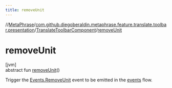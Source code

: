 ```yaml
---
title: removeUnit
---
```

//[MetaPhrase](../../../index.html)/[com.github.diegoberaldin.metaphrase.feature.translate.toolbar.presentation](../index.html)/[TranslateToolbarComponent](index.html)/[removeUnit](remove-unit.html)



# removeUnit



[jvm]\
abstract fun [removeUnit](remove-unit.html)()



Trigger the [Events.RemoveUnit](-events/-remove-unit/index.html) event to be emitted in the [events](events.html) flow.




